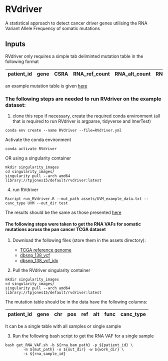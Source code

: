 # RVdriver
A statistical approach to detect cancer driver genes utilising the RNA Variant Allele Frequency of somatic mutations

## Inputs

RVdriver only requires a simple tab deliminted mutation table in the following format

patient_id | gene | CSRA | RNA_ref_count | RNA_alt_count | RNA_VAF | func | canc_type 
----|----|------|-----|------|------|------|------

an example mutation table is given [here](./assets/UVM_example_data.txt)

### The following steps are needed to run RVdriver on the example dataset:
1. clone this repo
if necessary, create the required conda environment (all that is required to run RVdriver is argparse, tidyverse and lmerTest)
```
conda env create --name RVdriver --file=RVdriver.yml
```
Activate the conda environment
```
conda activate RVdriver
```
OR using a singularity container
```
mkdir singularity_images
cd singularity_images/
singularity pull --arch amd64 library://tpjones15/default/rvdriver:latest
```
4. run RVdriver
```
Rscript run_RVdriver.R --mut_path assets/UVM_example_data.txt --canc_type UVM --out_dir test
```
The results should be the same as those presented [here](./test_data_results/UVM_rvdriver_results.csv)

#### The following steps were taken to get the RNA VAFs for somatic mutations across the pan cancer TCGA dataset

1. Download the following files (store them in the assets directory):
    - [TCGA reference genome](https://gdc.cancer.gov/about-data/gdc-data-processing/gdc-reference-files) 
    - [dbsnp_138_vcf](https://console.cloud.google.com/storage/browser/_details/genomics-public-data/resources/broad/hg38/v0/Homo_sapiens_assembly38.dbsnp138.vcf)
    - [dbsnp_138_vcf_idx](https://console.cloud.google.com/storage/browser/_details/genomics-public-data/resources/broad/hg38/v0/Homo_sapiens_assembly38.dbsnp138.vcf.idx)
    
2. Pull the RVdriver singularity container
```
mkdir singularity_images
cd singularity_images/
singularity pull --arch amd64 library://tpjones15/default/rvdriver:latest
```    
The mutation table should be in the data have the following columns:

patient_id | gene | chr | pos | ref | alt | func | canc_type 
----|----|------|-----|-----|-----|------|-----

It can be a single table with all samples or single sample

3. Run the following bash script to get the RNA VAF for a single sample
```
bash get_RNA_VAF.sh -b ${rna_bam_path} -p ${patient_id} \
        -m ${mut_path} -o ${out_dir} -w ${work_dir} \
        -s ${rna_sample_id}
```
